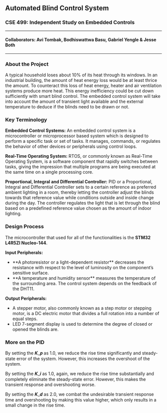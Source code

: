 ## Automated Blind Control System
### CSE 499: Independent Study on Embedded Controls
------------------------------------------------------------------------------
#### Collaborators: Avi Tombak, Bodhiswattwa Basu, Gabriel Yengle & Jesse Both
------------------------------------------------------------------------------

### About the Project
A typical household loses about 10% of its heat through its windows. In an industrial building, the amount of heat energy loss would be at least thrice the amount. To counteract this loss of heat energy, heater and air ventilation systems produce more heat. This energy inefficiency could be cut down sufficiently with smart blind control. The embedded control system will take into account the amount of transient light available and the external temperature to deduce if the blinds need to be drawn or not. 

### Key Terminology
**Embedded Control Systems:** An embedded control system is a microcontroller or microprocessor based system which is designed to perform a specific task or set of tasks. It manages, commands, or regulates the behavior of other devices or peripherals using control loops. 

**Real-Time Operating System:** RTOS, or commonly known as Real-Time Operating System, is a software component that rapidly switches between tasks, giving the impression that multiple programs are being executed at the same time on a single processing core.

**Proportional, Integral and Differential Controller:** PID or a Proportional, Integral and Differential Controller sets to a certain reference as preferred ambient lighting in a room, thereby letting the controller adjust the blinds towards that reference value while conditions outside and inside change during the day. The controller regulates the light that is let through the blind based on a predefined reference value chosen as the amount of indoor lighting.

### Design Process

The microcontroller that used for all of the functionalities is the **STM32 L4R5ZI Nucleo-144**.

**Input Peripherals:** 
<ul> 
<li> **A photoresistor or a light-dependent resistor** decreases the resistance with respect to the level of luminosity on the component’s sensitive surface. </li>

<li> **A temperature and humidity sensor** measures the temperature of the surrounding area. The control system depends on the feedback of the DHT11. </li>
</ul>

**Output Peripherals:** 
<ul> 
<li> A stepper motor, also commonly known as a step motor or stepping motor, is a DC electric motor that divides a full rotation into a number of equal steps. </li>

<li> LED 7-segment display is used to determine the degree of  closed or opened the blinds are. </li>
</ul>

### More on the PID

By setting the 𝑲_𝒑 as 1.0, we reduce the rise time significantly and steady-state error of the system. However, this increases the overshoot of the system.

By setting the 𝑲_𝒊 as 1.0, again, we reduce the rise time substantially and completely eliminate the steady-state error. However, this makes the transient response and overshooting worse.

By setting the 𝑲_𝒅 as 2.0, we combat the undesirable transient response time and overshooting by making this value higher, which only results in a small change in the rise time.





